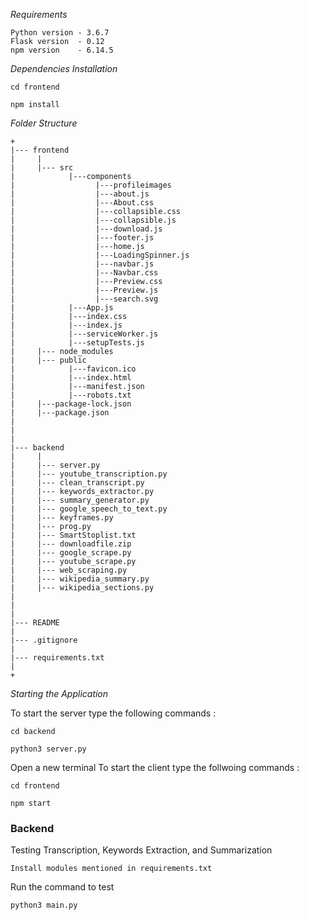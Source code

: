 *Requirements*
```
Python version - 3.6.7
Flask version  - 0.12
npm version    - 6.14.5
```

*Dependencies Installation*
```
cd frontend
```
```
npm install
```

*Folder Structure*
```
+
|--- frontend
|     |
|     |--- src
|            |---components
|                  |---profileimages
|                  |---about.js
|                  |---About.css
|                  |---collapsible.css
|                  |---collapsible.js
|                  |---download.js
|                  |---footer.js
|                  |---home.js
|                  |---LoadingSpinner.js
|                  |---navbar.js
|                  |---Navbar.css
|                  |---Preview.css
|                  |---Preview.js
|                  |---search.svg
|            |---App.js
|            |---index.css
|            |---index.js
|            |---serviceWorker.js
|            |---setupTests.js
|     |--- node_modules
|     |--- public
|            |---favicon.ico
|            |---index.html
|            |---manifest.json
|            |---robots.txt
|     |---package-lock.json
|     |---package.json
|
|
|
|--- backend
|     |
|     |--- server.py
|     |--- youtube_transcription.py
|     |--- clean_transcript.py
|     |--- keywords_extractor.py
|     |--- summary_generator.py
|     |--- google_speech_to_text.py
|     |--- keyframes.py
|     |--- prog.py
|     |--- SmartStoplist.txt
|     |--- downloadfile.zip
|     |--- google_scrape.py
|     |--- youtube_scrape.py
|     |--- web_scraping.py
|     |--- wikipedia_summary.py
|     |--- wikipedia_sections.py
|     
|
|
|--- README
|
|--- .gitignore
|
|--- requirements.txt
|
+

```


*Starting the Application*

To start the server type the following  commands :
```
cd backend
```
```
python3 server.py
```
Open a new terminal
To start the client type the follwoing commands :
```
cd frontend
```

```
npm start
```
### **Backend**
Testing Transcription, Keywords Extraction, and Summarization

```
Install modules mentioned in requirements.txt
```

Run the command to test

```
python3 main.py
```
